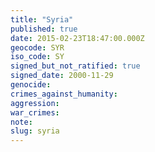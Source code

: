 ```yaml
---
title: "Syria"
published: true
date: 2015-02-23T18:47:00.000Z
geocode: SYR
iso_code: SY
signed_but_not_ratified: true
signed_date: 2000-11-29
genocide:
crimes_against_humanity:
aggression:
war_crimes:
note:
slug: syria
---
```

